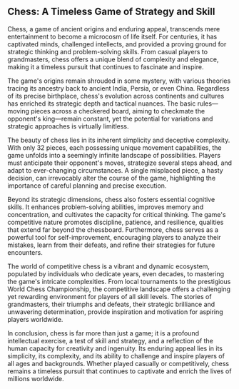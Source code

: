 ## Chess: A Timeless Game of Strategy and Skill

Chess, a game of ancient origins and enduring appeal, transcends mere entertainment to become a microcosm of life itself.  For centuries, it has captivated minds, challenged intellects, and provided a proving ground for strategic thinking and problem-solving skills.  From casual players to grandmasters, chess offers a unique blend of complexity and elegance, making it a timeless pursuit that continues to fascinate and inspire.

The game's origins remain shrouded in some mystery, with various theories tracing its ancestry back to ancient India, Persia, or even China.  Regardless of its precise birthplace, chess's evolution across continents and cultures has enriched its strategic depth and tactical nuances.  The basic rules—moving pieces across a checkered board, aiming to checkmate the opponent's king—remain constant, yet the potential for variations and strategic approaches is virtually limitless.

The beauty of chess lies in its inherent simplicity and deceptive complexity.  With only 32 pieces, each possessing unique movement capabilities, the game unfolds into a seemingly infinite landscape of possibilities.  Players must anticipate their opponent's moves, strategize several steps ahead, and adapt to ever-changing circumstances.  A single misplaced piece, a hasty decision, can irrevocably alter the course of the game, highlighting the importance of careful planning and precise execution.

Beyond its strategic dimensions, chess also fosters essential cognitive skills.  It enhances problem-solving abilities, improves memory and concentration, and cultivates the capacity for critical thinking.  The game's competitive nature promotes discipline, patience, and resilience, qualities that extend far beyond the chessboard.  Furthermore, chess serves as a powerful tool for self-improvement, encouraging players to analyze their mistakes, learn from their defeats, and refine their strategies for future encounters.

The world of competitive chess is a vibrant and dynamic ecosystem, populated by individuals who dedicate years, even decades, to mastering the game's intricate complexities.  From local tournaments to the prestigious World Chess Championship, the competitive landscape offers a challenging yet rewarding environment for players of all skill levels.  The stories of grandmasters, their triumphs and defeats, their strategic brilliance and unwavering determination, provide inspiration and motivation for aspiring players worldwide.

In conclusion, chess is far more than just a game; it is a profound intellectual exercise, a test of skill and strategy, and a reflection of the human capacity for creativity and ingenuity.  Its enduring appeal lies in its simplicity, its complexity, and its ability to challenge and inspire players of all ages and backgrounds.  Whether played casually or competitively, chess remains a timeless pursuit that continues to captivate and enrich the lives of millions worldwide.
